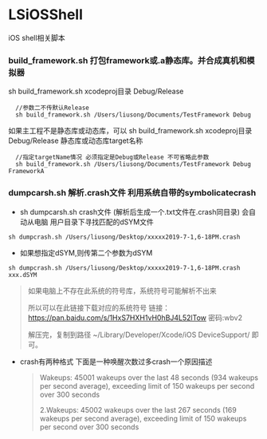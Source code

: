 # LSiOSShell
iOS shell相关脚本
### build_framework.sh 打包framework或.a静态库。并合成真机和模拟器
sh build_framework.sh xcodeproj目录 Debug/Release
```
  //参数二不传默认Release
  sh build_framework.sh /Users/liusong/Documents/TestFramework Debug
```
如果主工程不是静态库或动态库，可以 sh build_framework.sh  xcodeproj目录 Debug/Release  静态库或动态库target名称
```
  //指定targetName情况 必须指定是Debug或Release 不可省略此参数
  sh build_framework.sh /Users/liusong/Documents/TestFramework Debug  FrameworkA
```

### dumpcarsh.sh 解析.crash文件 利用系统自带的symbolicatecrash
- sh dumpcarsh.sh  crash文件    (解析后生成一个.txt文件在.crash同目录) 会自动从电脑 用户目录下寻找匹配的dSYM文件

```
sh dumpcrash.sh /Users/liusong/Desktop/xxxxx2019-7-1,6-18PM.crash
```

- 如果想指定dSYM,则传第二个参数为dSYM

```
sh dumpcrash.sh /Users/liusong/Desktop/xxxxx2019-7-1,6-18PM.crash xxx.dSYM
```

> 如果电脑上不存在此系统的符号库，系统符号可能解析不出来
>
> 所以可以在此链接下载对应的系统符号 链接：https://pan.baidu.com/s/1HxS7HXH1vH0hBJ4L52lTow  密码:wbv2
>
> 解压完，复制到路径 ~/Library/Developer/Xcode/iOS DeviceSupport/  即可。



- crash有两种格式 下面是一种唤醒次数过多crash一个原因描述

  > Wakeups:          45001 wakeups over the last 48 seconds (934 wakeups per second average), exceeding limit of 150 wakeups per second over 300 seconds
  >
  > 2.Wakeups:          45002 wakeups over the last 267 seconds (169 wakeups per second average), exceeding limit of 150 wakeups per second over 300 seconds



